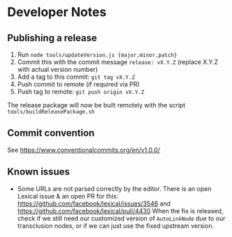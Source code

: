 # Developer Notes

## Publishing a release

1. Run `node tools/updateVersion.js {major,minor,patch}`
2. Commit this with the commit message `release: vX.Y.Z` (replace X.Y.Z with actual version number)
3. Add a tag to this commit: `git tag vX.Y.Z`
4. Push commit to remote (if required via PR)
5. Push tag to remote: `git push origin vX.Y.Z`

The release package will now be built remotely with the script 
`tools/buildReleasePackage.sh`

## Commit convention
See https://www.conventionalcommits.org/en/v1.0.0/

## Known issues

- Some URLs are not parsed correctly by the editor. There is an open Lexical issue & an open PR for this: https://github.com/facebook/lexical/issues/3546 and https://github.com/facebook/lexical/pull/4430 When the fix is released, check if we still need our customized version of `AutoLinkNode` due to our transclusion nodes, or if we can just use the fixed upstream version.